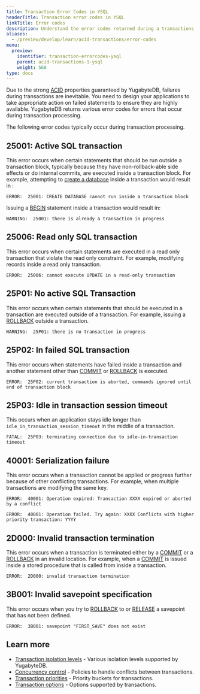 ```yaml
---
title: Transaction Error Codes in YSQL
headerTitle: Transaction error codes in YSQL
linkTitle: Error codes
description: Understand the error codes returned during a transactions.
aliases:
  - /preview/develop/learn/acid-transactions/error-codes
menu:
  preview:
    identifier: transaction-errorcodes-ysql
    parent: acid-transactions-1-ysql
    weight: 568
type: docs
---
```


Due to the strong [ACID](../../../../architecture/transactions/transactions-overview/#acid-properties) properties guaranteed by YugabyteDB, failures during transactions are inevitable. You need to design your applications to take appropriate action on failed statements to ensure they are highly available. YugabyteDB returns various error codes for errors that occur during transaction processing.

The following error codes typically occur during transaction processing.


## 25001: Active SQL transaction

This error occurs when certain statements that should be run outside a transaction block, typically because they have non-rollback-able side effects or do internal commits, are executed inside a transaction block. For example, 
attempting to [create a database](../../../../api/ysql/the-sql-language/statements/ddl_create_database/) inside a transaction would result in :

```output
ERROR:  25001: CREATE DATABASE cannot run inside a transaction block
```

Issuing a [BEGIN](../../../../api/ysql/the-sql-language/statements/txn_begin) statement inside a transaction would result in:

```output
WARNING:  25001: there is already a transaction in progress
```

## 25006: Read only SQL transaction

This error occurs when certain statements are executed in a read only transaction that violate the read only constraint. For example, modifying records inside a read only transaction.

```output
ERROR:  25006: cannot execute UPDATE in a read-only transaction
```


## 25P01: No active SQL Transaction

This error occurs when certain statements that should be executed in a transaction are executed outside of a transaction. For example, issuing a [ROLLBACK](../../../../api/ysql/the-sql-language/statements/txn_rollback) outside a transaction.

```output
WARNING:  25P01: there is no transaction in progress
```


## 25P02: In failed SQL transaction

This error occurs when statements have failed inside a transaction and another statement other than  [COMMIT](../../../../api/ysql/the-sql-language/statements/txn_commit) or  [ROLLBACK](../../../../api/ysql/the-sql-language/statements/txn_rollback) is executed.

```output
ERROR:  25P02: current transaction is aborted, commands ignored until end of transaction block
```


## 25P03: Idle in transaction session timeout

This occurs when an application stays idle longer than `idle_in_transaction_session_timeout` in the middle of a transaction.

```output
FATAL:  25P03: terminating connection due to idle-in-transaction timeout
```


## 40001: Serialization failure

This error occurs when a transaction cannot be applied or progress further because of other conflicting transactions. For example, when multiple transactions are modifying the same key.

```output
ERROR:  40001: Operation expired: Transaction XXXX expired or aborted by a conflict
```

```output
ERROR:  40001: Operation failed. Try again: XXXX Conflicts with higher priority transaction: YYYY
```


## 2D000: Invalid transaction termination

This error occurs when a transaction is terminated either by a  [COMMIT](../../../../api/ysql/the-sql-language/statements/txn_commit) or a  [ROLLBACK](../../../../api/ysql/the-sql-language/statements/txn_rollback) in an invalid location. For example, when a [COMMIT](../../../../api/ysql/the-sql-language/statements/txn_commit) is issued inside a stored procedure that is called from inside a transaction.

```output
ERROR:  2D000: invalid transaction termination
```


## 3B001: Invalid savepoint specification

This error occurs when you try to [ROLLBACK](../../../../api/ysql/the-sql-language/statements/txn_rollback) to or [RELEASE](../../../../api/ysql/the-sql-language/statements/savepoint_release) a savepoint that has not been defined.

```output
ERROR:  3B001: savepoint "FIRST_SAVE" does not exist
```


## Learn more

- [Transaction isolation levels](../../../../architecture/transactions/isolation-levels/) - Various isolation levels supported by YugabyteDB.
- [Concurrency control](../../../../architecture/transactions/concurrency-control/) - Policies to handle conflicts between transactions.
- [Transaction priorities](../../../../architecture/transactions/concurrency-control/) - Priority buckets for transactions.
- [Transaction options](../../../../explore/transactions/distributed-transactions-ysql/#transaction-options) - Options supported by transactions.
